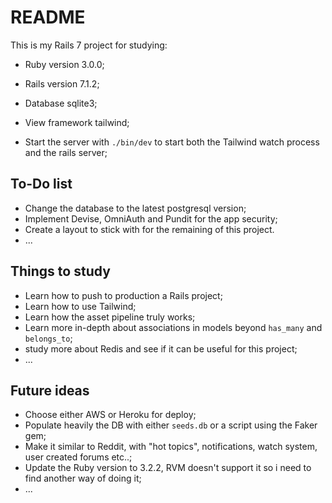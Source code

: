 # README

This is my Rails 7 project for studying:

* Ruby version 3.0.0;

* Rails version 7.1.2;

* Database sqlite3;

* View framework tailwind;

* Start the server with `./bin/dev` to start both the Tailwind watch process and the rails server;

## To-Do list

* Change the database to the latest postgresql version;
* Implement Devise, OmniAuth and Pundit for the app security;
* Create a layout to stick with for the remaining of this project.
* ...

## Things to study

* Learn how to push to production a Rails project;
* Learn how to use Tailwind;
* Learn how the asset pipeline truly works;
* Learn more in-depth about associations in models beyond `has_many` and `belongs_to`;
* study more about Redis and see if it can be useful for this project;
* ...

## Future ideas

* Choose either AWS or Heroku for deploy;
* Populate heavily the DB with either `seeds.db` or a script using the Faker gem;
* Make it similar to Reddit, with "hot topics", notifications, watch system, user created forums etc..;
* Update the Ruby version to 3.2.2, RVM doesn't support it so i need to find another way of doing it;
* ...
